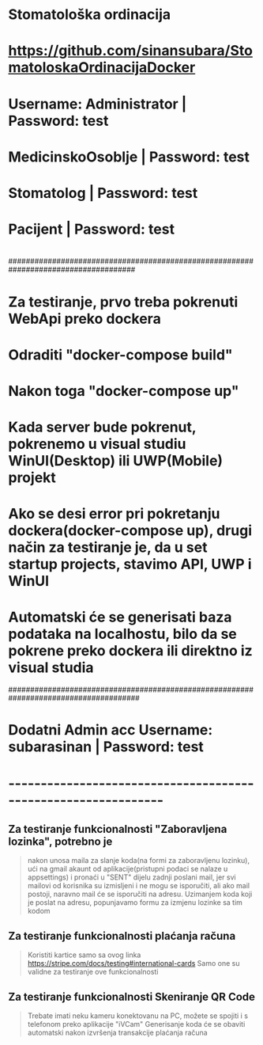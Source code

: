 # Stomatološka ordinacija
# https://github.com/sinansubara/StomatoloskaOrdinacijaDocker

# 
# Username: Administrator | Password: test
# MedicinskoOsoblje | Password: test
# Stomatolog | Password: test
# Pacijent | Password: test
#
#####################################################################################
# Za testiranje, prvo treba pokrenuti WebApi preko dockera
# Odraditi "docker-compose build"
# Nakon toga "docker-compose up"
# Kada server bude pokrenut, pokrenemo u visual studiu WinUI(Desktop) ili UWP(Mobile) projekt
# Ako se desi error pri pokretanju dockera(docker-compose up), drugi način za testiranje je, da u set startup projects, stavimo API, UWP i WinUI
# Automatski će se generisati baza podataka na localhostu, bilo da se pokrene preko dockera ili direktno iz visual studia
######################################################################################
# Dodatni Admin acc Username: subarasinan | Password: test
# --------------------------------------------------------------

## Za testiranje funkcionalnosti "Zaboravljena lozinka", potrebno je
> nakon unosa maila za slanje koda(na formi za zaboravljenu lozinku),
> ući na gmail akaunt od aplikacije(pristupni podaci se nalaze u appsettings)
> i pronaći u "SENT" dijelu zadnji poslani mail, jer svi mailovi od korisnika su izmisljeni
> i ne mogu se isporučiti, ali ako mail postoji, naravno mail će se isporučiti na adresu.
> Uzimanjem koda koji je poslat na adresu, popunjavamo formu za izmjenu lozinke sa tim kodom

## Za testiranje funkcionalnosti plaćanja računa
> Koristiti kartice samo sa ovog linka https://stripe.com/docs/testing#international-cards
> Samo one su validne za testiranje ove funkcionalnosti

## Za testiranje funkcionalnosti Skeniranje QR Code
> Trebate imati neku kameru konektovanu na PC, 
> možete se spojiti i s telefonom preko aplikacije "iVCam"
> Generisanje koda će se obaviti automatski nakon izvršenja transakcije plaćanja računa
